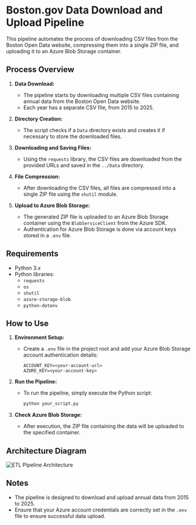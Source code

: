 # Boston.gov Data Download and Upload Pipeline

This pipeline automates the process of downloading CSV files from the Boston Open Data website, compressing them into a single ZIP file, and uploading it to an Azure Blob Storage container.

## Process Overview

1. **Data Download:**
   - The pipeline starts by downloading multiple CSV files containing annual data from the Boston Open Data website.
   - Each year has a separate CSV file, from 2015 to 2025.

2. **Directory Creation:**
   - The script checks if a `Data` directory exists and creates it if necessary to store the downloaded files.

3. **Downloading and Saving Files:**
   - Using the `requests` library, the CSV files are downloaded from the provided URLs and saved in the `../Data` directory.

4. **File Compression:**
   - After downloading the CSV files, all files are compressed into a single ZIP file using the `shutil` module.

5. **Upload to Azure Blob Storage:**
   - The generated ZIP file is uploaded to an Azure Blob Storage container using the `BlobServiceClient` from the Azure SDK.
   - Authentication for Azure Blob Storage is done via account keys stored in a `.env` file.

## Requirements

- Python 3.x
- Python libraries:
  - `requests`
  - `os`
  - `shutil`
  - `azure-storage-blob`
  - `python-dotenv`

## How to Use

1. **Environment Setup:**
   - Create a `.env` file in the project root and add your Azure Blob Storage account authentication details:
     ```
     ACCOUNT_KEY=<your-account-url>
     AZURE_KEY=<your-account-key>
     ```

2. **Run the Pipeline:**
   - To run the pipeline, simply execute the Python script:
     ```bash
     python your_script.py
     ```

3. **Check Azure Blob Storage:**
   - After execution, the ZIP file containing the data will be uploaded to the specified container.

## Architecture Diagram

![ETL Pipeline Architecture](./images/Architecture.pngg)  


## Notes

- The pipeline is designed to download and upload annual data from 2015 to 2025.
- Ensure that your Azure account credentials are correctly set in the `.env` file to ensure successful data upload.
